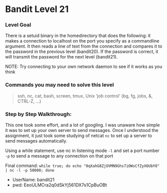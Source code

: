 # Bandit Level 21

### Level Goal
There is a setuid binary in the homedirectory that does the following: it makes a connection to localhost on the port you specify as a commandline argument. It then reads a line of text from the connection and compares it to the password in the previous level (bandit20). If the password is correct, it will transmit the password for the next level (bandit21).

NOTE: Try connecting to your own network daemon to see if it works as you think

### Commands you may need to solve this level
> ssh, nc, cat, bash, screen, tmux, Unix ‘job control’ (bg, fg, jobs, &, CTRL-Z, …)

### Step by Step Walkthrough:
This one took some effort, and a lot of googling. I was unaware how simple it was to set up your own server to send messages. Once I understood the assignment, it just took some studying of netcat ```nc``` to set up a server to send messages automatically. 

Using a while statement, use nc in listening mode ```-l``` and set a port number ```-p``` to send a message to any connection on that port

Final command: ```while true; do echo "0qXahG8ZjOVMN9Ghs7iOWsCfZyXOUbYO" | nc -l -p 50000; done```


* UserName: bandit21
* pwd: EeoULMCra2q0dSkYj561DX7s1CpBuOBt